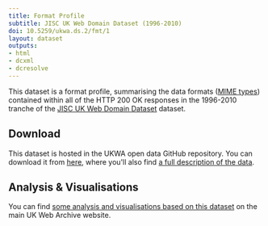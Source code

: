 ```yaml
---
title: Format Profile
subtitle: JISC UK Web Domain Dataset (1996-2010)
doi: 10.5259/ukwa.ds.2/fmt/1
layout: dataset
outputs:
- html
- dcxml
- dcresolve
---
```


This dataset is a format profile, summarising the data formats ([MIME types](https://developer.mozilla.org/en-US/docs/Web/HTTP/Basics_of_HTTP/MIME_types)) contained within all of the HTTP 200 OK responses in the 1996-2010 tranche of the [JISC UK Web Domain Dataset](..) dataset.

Download
--------

This dataset is hosted in the UKWA open data GitHub repository. You can download it from [here](https://github.com/ukwa/opendata/tree/gh-pages/ukwa.ds.2/fmt), where you'll also find [a full description of the data](https://github.com/ukwa/opendata/tree/gh-pages/ukwa.ds.2/fmt#uk-web-domain-dataset-1996-2010-format-profile).

## Analysis & Visualisations ##
You can find [some analysis and visualisations based on this dataset](http://www.webarchive.org.uk/ukwa/visualisation/ukwa.ds.2/fmt) on the main UK Web Archive website.





